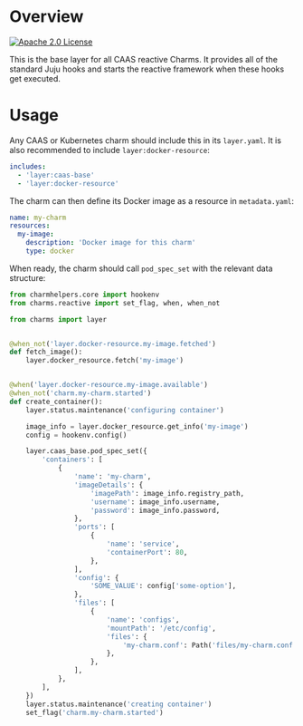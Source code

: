 # Overview
<a href="https://opensource.org/licenses/Apache-2.0"><img src="https://img.shields.io/badge/License-Apache%202.0-blue.svg" alt="Apache 2.0 License"></a>

This is the base layer for all CAAS reactive Charms. It provides all of the standard
Juju hooks and starts the reactive framework when these hooks get executed.

# Usage

Any CAAS or Kubernetes charm should include this in its `layer.yaml`.  It is
also recommended to include `layer:docker-resource`:

```yaml
includes:
  - 'layer:caas-base'
  - 'layer:docker-resource'
```

The charm can then define its Docker image as a resource in `metadata.yaml`:

```yaml
name: my-charm
resources:
  my-image:
    description: 'Docker image for this charm'
    type: docker
```

When ready, the charm should call `pod_spec_set` with the relevant data structure:

```python
from charmhelpers.core import hookenv
from charms.reactive import set_flag, when, when_not

from charms import layer


@when_not('layer.docker-resource.my-image.fetched')
def fetch_image():
    layer.docker_resource.fetch('my-image')


@when('layer.docker-resource.my-image.available')
@when_not('charm.my-charm.started')
def create_container():
    layer.status.maintenance('configuring container')

    image_info = layer.docker_resource.get_info('my-image')
    config = hookenv.config()

    layer.caas_base.pod_spec_set({
        'containers': [
            {
                'name': 'my-charm',
                'imageDetails': {
                    'imagePath': image_info.registry_path,
                    'username': image_info.username,
                    'password': image_info.password,
                },
                'ports': [
                    {
                        'name': 'service',
                        'containerPort': 80,
                    },
                ],
                'config': {
                    'SOME_VALUE': config['some-option'],
                },
                'files': [
                    {
                        'name': 'configs',
                        'mountPath': '/etc/config',
                        'files': {
                            'my-charm.conf': Path('files/my-charm.conf').read_text(),
                        },
                    },
                ],
            },
        ],
    })
    layer.status.maintenance('creating container')
    set_flag('charm.my-charm.started')
```
